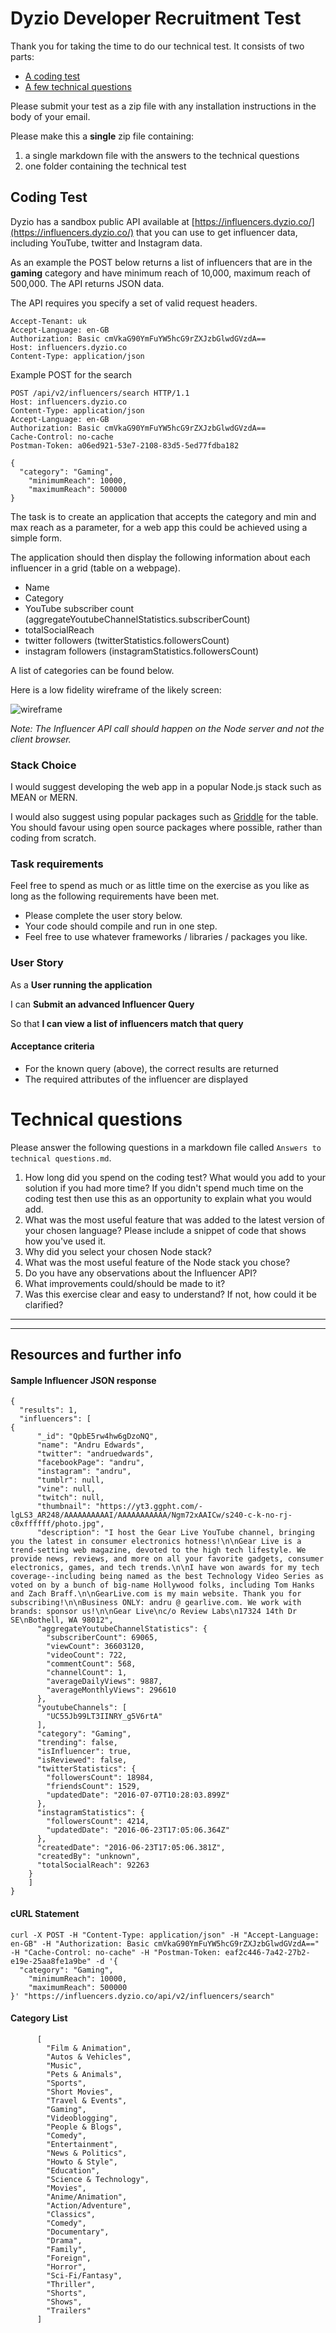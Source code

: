 # Dyzio Developer Recruitment Test



Thank you for taking the time to do our technical test. It consists of two parts:

* [A coding test](#coding-test)
* [A few technical questions](#technical-questions)

Please submit your test as a zip file with any installation instructions in the body of your email.

Please make this a **single** zip file containing:

1. a single markdown file with the answers to the technical questions
2. one folder containing the technical test

## Coding Test

Dyzio has a sandbox public API available at [https://influencers.dyzio.co/](https://influencers.dyzio.co/) that you can use to get influencer data, including YouTube, twitter and Instagram data.

As an example the POST below returns a list of influencers that are in the **gaming** category and have minimum reach of 10,000, maximum reach of 500,000. The API returns JSON data.

The API requires you specify a set of valid request headers.

    Accept-Tenant: uk
    Accept-Language: en-GB
    Authorization: Basic cmVkaG90YmFuYW5hcG9rZXJzbGlwdGVzdA==
    Host: influencers.dyzio.co
    Content-Type: application/json

Example POST for the search

    POST /api/v2/influencers/search HTTP/1.1
    Host: influencers.dyzio.co
    Content-Type: application/json
    Accept-Language: en-GB
    Authorization: Basic cmVkaG90YmFuYW5hcG9rZXJzbGlwdGVzdA==
    Cache-Control: no-cache
    Postman-Token: a06ed921-53e7-2108-83d5-5ed77fdba182

    {
      "category": "Gaming",
        "minimumReach": 10000,
        "maximumReach": 500000
    }

The task is to create an application that accepts the category and min and max reach as a parameter, for a web app this could be achieved using a simple form.

The application should then display the following information about each influencer in a grid (table on a webpage).

- Name
- Category
- YouTube subscriber count (aggregateYoutubeChannelStatistics.subscriberCount)
- totalSocialReach
- twitter followers (twitterStatistics.followersCount)
- instagram followers (instagramStatistics.followersCount)

A list of categories can be found below.

Here is a low fidelity wireframe of the likely screen:

![wireframe](images/wireframe.png?raw=true)

*Note: The Influencer API call should happen on the Node server and not the client browser.*

### Stack Choice

I would suggest developing the web app in a popular Node.js stack such as MEAN or MERN.

I would also suggest using popular packages such as [Griddle](http://griddlegriddle.github.io/Griddle/) for the table. You should favour using open source packages where possible, rather than coding from scratch.

### Task requirements

Feel free to spend as much or as little time on the exercise as you like as long as the following requirements have been met.

- Please complete the user story below.
- Your code should compile and run in one step.
- Feel free to use whatever frameworks / libraries / packages you like.

### User Story

As a **User running the application**

I can **Submit an advanced Influencer Query**

So that **I can view a list of influencers match that query**


#### Acceptance criteria

- For the known query (above), the correct results are returned
- The required attributes of the influencer are displayed

# Technical questions

Please answer the following questions in a markdown file called `Answers to technical questions.md`.

1. How long did you spend on the coding test? What would you add to your solution if you had more time? If you didn't spend much time on the coding test then use this as an opportunity to explain what you would add.
2. What was the most useful feature that was added to the latest version of your chosen language? Please include a snippet of code that shows how you've used it.
3. Why did you select your chosen Node stack?
4. What was the most useful feature of the Node stack you chose?
5. Do you have any observations about the Influencer API?
6. What improvements could/should be made to it?
7. Was this exercise clear and easy to understand? If not, how could it be clarified?



---
----


## Resources and further info

#### Sample Influencer JSON response

    {
      "results": 1,
      "influencers": [
    {
          "_id": "QpbE5rw4hw6gDzoNQ",
          "name": "Andru Edwards",
          "twitter": "andruedwards",
          "facebookPage": "andru",
          "instagram": "andru",
          "tumblr": null,
          "vine": null,
          "twitch": null,
          "thumbnail": "https://yt3.ggpht.com/-lgLS3_AR248/AAAAAAAAAAI/AAAAAAAAAAA/Ngm72xAAICw/s240-c-k-no-rj-c0xffffff/photo.jpg",
          "description": "I host the Gear Live YouTube channel, bringing you the latest in consumer electronics hotness!\n\nGear Live is a trend-setting web magazine, devoted to the high tech lifestyle. We provide news, reviews, and more on all your favorite gadgets, consumer electronics, games, and tech trends.\n\nI have won awards for my tech coverage--including being named as the best Technology Video Series as voted on by a bunch of big-name Hollywood folks, including Tom Hanks and Zach Braff.\n\nGearLive.com is my main website. Thank you for subscribing!\n\nBusiness ONLY: andru @ gearlive.com. We work with brands: sponsor us!\n\nGear Live\nc/o Review Labs\n17324 14th Dr SE\nBothell, WA 98012",
          "aggregateYoutubeChannelStatistics": {
            "subscriberCount": 69065,
            "viewCount": 36603120,
            "videoCount": 722,
            "commentCount": 568,
            "channelCount": 1,
            "averageDailyViews": 9887,
            "averageMonthlyViews": 296610
          },
          "youtubeChannels": [
            "UC55Jb99LT3IINRY_g5V6rtA"
          ],
          "category": "Gaming",
          "trending": false,
          "isInfluencer": true,
          "isReviewed": false,
          "twitterStatistics": {
            "followersCount": 18984,
            "friendsCount": 1529,
            "updatedDate": "2016-07-07T10:28:03.899Z"
          },
          "instagramStatistics": {
            "followersCount": 4214,
            "updatedDate": "2016-06-23T17:05:06.364Z"
          },
          "createdDate": "2016-06-23T17:05:06.381Z",
          "createdBy": "unknown",
          "totalSocialReach": 92263
        }
        ]
    }

#### cURL Statement

    curl -X POST -H "Content-Type: application/json" -H "Accept-Language: en-GB" -H "Authorization: Basic cmVkaG90YmFuYW5hcG9rZXJzbGlwdGVzdA==" -H "Cache-Control: no-cache" -H "Postman-Token: eaf2c446-7a42-27b2-e19e-25aa8fe1a9be" -d '{
      "category": "Gaming",
        "minimumReach": 10000,
        "maximumReach": 500000
    }' "https://influencers.dyzio.co/api/v2/influencers/search"

#### Category List


          [
            "Film & Animation",
            "Autos & Vehicles",
            "Music",
            "Pets & Animals",
            "Sports",
            "Short Movies",
            "Travel & Events",
            "Gaming",
            "Videoblogging",
            "People & Blogs",
            "Comedy",
            "Entertainment",
            "News & Politics",
            "Howto & Style",
            "Education",
            "Science & Technology",
            "Movies",
            "Anime/Animation",
            "Action/Adventure",
            "Classics",
            "Comedy",
            "Documentary",
            "Drama",
            "Family",
            "Foreign",
            "Horror",
            "Sci-Fi/Fantasy",
            "Thriller",
            "Shorts",
            "Shows",
            "Trailers"
          ]
